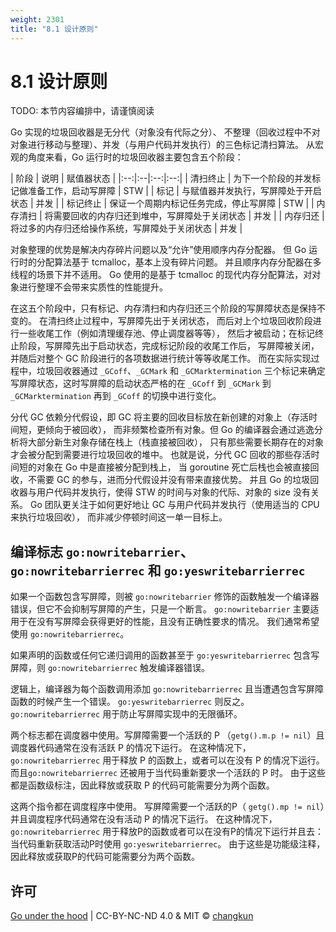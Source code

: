 ```yaml
---
weight: 2301
title: "8.1 设计原则"
---
```


# 8.1 设计原则

TODO: 本节内容编排中，请谨慎阅读

Go 实现的垃圾回收器是无分代（对象没有代际之分）、
不整理（回收过程中不对对象进行移动与整理）、并发（与用户代码并发执行）的三色标记清扫算法。
从宏观的角度来看，Go 运行时的垃圾回收器主要包含五个阶段：

| 阶段 | 说明 | 赋值器状态 |
|:--:|:--|:--:|:--:|
| 清扫终止 | 为下一个阶段的并发标记做准备工作，启动写屏障 | STW |
| 标记 | 与赋值器并发执行，写屏障处于开启状态 | 并发 |
| 标记终止 | 保证一个周期内标记任务完成，停止写屏障 | STW |
| 内存清扫 | 将需要回收的内存归还到堆中，写屏障处于关闭状态 | 并发 |
| 内存归还 | 将过多的内存归还给操作系统，写屏障处于关闭状态 | 并发 |

对象整理的优势是解决内存碎片问题以及“允许”使用顺序内存分配器。
但 Go 运行时的分配算法基于 tcmalloc，基本上没有碎片问题。
并且顺序内存分配器在多线程的场景下并不适用。
Go 使用的是基于 tcmalloc 的现代内存分配算法，对对象进行整理不会带来实质性的性能提升。

在这五个阶段中，只有标记、内存清扫和内存归还三个阶段的写屏障状态是保持不变的。
在清扫终止过程中，写屏障先出于关闭状态，
而后对上个垃圾回收阶段进行一些收尾工作（例如清理缓存池、停止调度器等等），
然后才被启动；在标记终止阶段，写屏障先出于启动状态，完成标记阶段的收尾工作后，
写屏障被关闭，并随后对整个 GC 阶段进行的各项数据进行统计等等收尾工作。
而在实际实现过程中，垃圾回收器通过 `_GCoff`、`_GCMark` 和 `_GCMarktermination` 
三个标记来确定写屏障状态，这时写屏障的启动状态严格的在 `_GCoff` 到 `_GCMark` 到 
`_GCMarktermination` 再到 `_GCoff` 的切换中进行变化。

分代 GC 依赖分代假设，即 GC 将主要的回收目标放在新创建的对象上（存活时间短，更倾向于被回收），
而非频繁检查所有对象。但 Go 的编译器会通过逃逸分析将大部分新生对象存储在栈上（栈直接被回收），
只有那些需要长期存在的对象才会被分配到需要进行垃圾回收的堆中。
也就是说，分代 GC 回收的那些存活时间短的对象在 Go 中是直接被分配到栈上，
当 goroutine 死亡后栈也会被直接回收，不需要 GC 的参与，进而分代假设并没有带来直接优势。
并且 Go 的垃圾回收器与用户代码并发执行，使得 STW 的时间与对象的代际、对象的 size 没有关系。
Go 团队更关注于如何更好地让 GC 与用户代码并发执行（使用适当的 CPU 来执行垃圾回收），
而非减少停顿时间这一单一目标上。

## 编译标志 `go:nowritebarrier`、`go:nowritebarrierrec` 和 `go:yeswritebarrierrec`

如果一个函数包含写屏障，则被 `go:nowritebarrier` 修饰的函数触发一个编译器错误，但它不会抑制写屏障的产生，只是一个断言。
`go:nowritebarrier` 主要适用于在没有写屏障会获得更好的性能，且没有正确性要求的情况。
我们通常希望使用 `go:nowritebarrierrec`。

如果声明的函数或任何它递归调用的函数甚至于 `go:yeswritebarrierrec` 包含写屏障，则 `go:nowritebarrierrec` 触发编译器错误。

逻辑上，编译器为每个函数调用添加 `go:nowritebarrierrec` 且当遭遇包含写屏障函数的时候产生一个错误。
`go:yeswritebarrierrec` 则反之。`go:nowritebarrierrec` 用于防止写屏障实现中的无限循环。

两个标志都在调度器中使用。写屏障需要一个活跃的 P （`getg().m.p != nil`）且调度器代码通常在没有活跃 P 的情况下运行。
在这种情况下，`go:nowritebarrierrec` 用于释放 P 的函数上，或者可以在没有 P 的情况下运行。
而且`go:nowritebarrierrec` 还被用于当代码重新要求一个活跃的 P 时。
由于这些都是函数级标注，因此释放或获取 P 的代码可能需要分为两个函数。

这两个指令都在调度程序中使用。
写屏障需要一个活跃的P（ `getg().mp != nil`）并且调度程序代码通常在没有活动 P 的情况下运行。
在这种情况下，`go:nowritebarrierrec` 用于释放P的函数或者可以在没有P的情况下运行并且去：
当代码重新获取活动P时使用 `go:yeswritebarrierrec`。
由于这些是功能级注释，因此释放或获取P的代码可能需要分为两个函数。

## 许可

[Go under the hood](https://github.com/golang-design/under-the-hood) | CC-BY-NC-ND 4.0 & MIT &copy; [changkun](https://changkun.de)